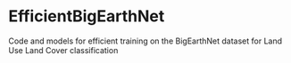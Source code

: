 # EfficientBigEarthNet
Code and models for efficient training on the BigEarthNet dataset for Land Use Land Cover classification
